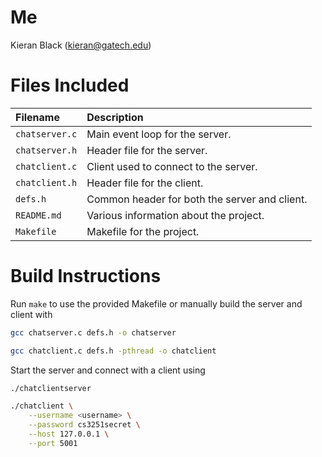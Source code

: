 # Me
Kieran Black ([kieran@gatech.edu](mailto:kieran@gatech.edu))

# Files Included
| Filename        | Description                                   |
| :-------------- | :-------------------------------------------- |
| `chatserver.c`  | Main event loop for the server.               |
| `chatserver.h`  | Header file for the server.                   |
| `chatclient.c`  | Client used to connect to the server.         |
| `chatclient.h`  | Header file for the client.                   |
| `defs.h`        | Common header for both the server and client. |
| `README.md`     | Various information about the project.        |
| `Makefile`      | Makefile for the project.                     |

# Build Instructions
Run `make` to use the provided Makefile or manually build the server and client with
```bash
gcc chatserver.c defs.h -o chatserver

gcc chatclient.c defs.h -pthread -o chatclient
```

Start the server and connect with a client using
```bash
./chatclientserver

./chatclient \
    --username <username> \
    --password cs3251secret \
    --host 127.0.0.1 \
    --port 5001
```
